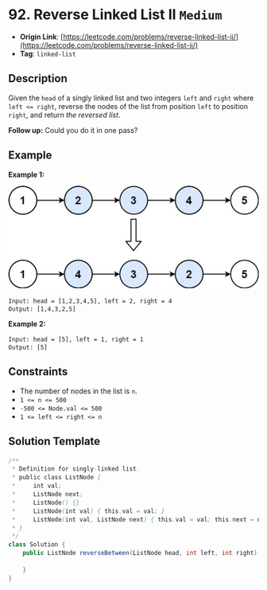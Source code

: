 # 92. Reverse Linked List II `Medium`

- **Origin Link**: [https://leetcode.com/problems/reverse-linked-list-ii/](https://leetcode.com/problems/reverse-linked-list-ii/)
- **Tag**: `linked-list`


## Description

Given the `head` of a singly linked list and two integers `left` and `right` where `left <= right`, reverse the nodes of the list from position `left` to position `right`, and return *the reversed list*.

**Follow up:** Could you do it in one pass?


## Example

**Example 1:**

![](./rev2ex2.jpg)

```
Input: head = [1,2,3,4,5], left = 2, right = 4
Output: [1,4,3,2,5]
```

**Example 2:**

```
Input: head = [5], left = 1, right = 1
Output: [5]
```


## Constraints

- The number of nodes in the list is `n`.
- `1 <= n <= 500`
- `-500 <= Node.val <= 500`
- `1 <= left <= right <= n`


## Solution Template

```java
/**
 * Definition for singly-linked list.
 * public class ListNode {
 *     int val;
 *     ListNode next;
 *     ListNode() {}
 *     ListNode(int val) { this.val = val; }
 *     ListNode(int val, ListNode next) { this.val = val; this.next = next; }
 * }
 */
class Solution {
    public ListNode reverseBetween(ListNode head, int left, int right) {
        
    }
}
```
